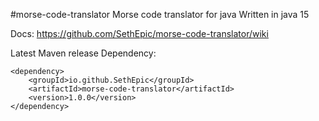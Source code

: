 #morse-code-translator
Morse code translator for java
Written in java 15

Docs: https://github.com/SethEpic/morse-code-translator/wiki

Latest Maven release Dependency:
```
<dependency>
    <groupId>io.github.SethEpic</groupId>
    <artifactId>morse-code-translator</artifactId>
    <version>1.0.0</version>
</dependency>

